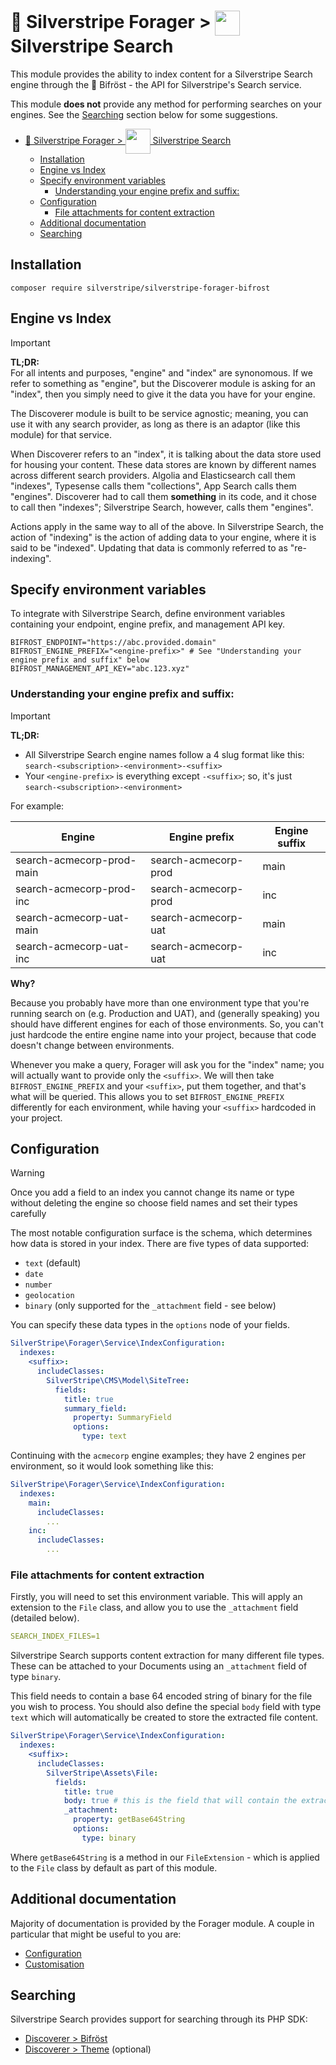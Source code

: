 # 🧺 Silverstripe Forager > <img src="https://www.silverstripe.com/favicon.ico" style="height:40px; vertical-align:middle"/> Silverstripe Search

This module provides the ability to index content for a Silverstripe Search engine through the 🌈 Bifröst - the API for Silverstripe's Search service.

This module **does not** provide any method for performing searches on your engines. See the [Searching](#searching) section below for some suggestions.

<!-- TOC -->
* [🧺 Silverstripe Forager > <img src="https://www.silverstripe.com/favicon.ico" style="height:40px; vertical-align:middle"/> Silverstripe Search](#-silverstripe-forager--img-srchttpswwwsilverstripecomfaviconico-styleheight40px-vertical-alignmiddle-silverstripe-search)
  * [Installation](#installation)
  * [Engine vs Index](#engine-vs-index)
  * [Specify environment variables](#specify-environment-variables)
    * [Understanding your engine prefix and suffix:](#understanding-your-engine-prefix-and-suffix)
  * [Configuration](#configuration)
    * [File attachments for content extraction](#file-attachments-for-content-extraction)
  * [Additional documentation](#additional-documentation)
  * [Searching](#searching)
<!-- TOC -->

## Installation

```shell
composer require silverstripe/silverstripe-forager-bifrost
```

## Engine vs Index

> [!IMPORTANT]
> **TL;DR:**\
> For all intents and purposes, "engine" and "index" are synonomous. If we refer to something as "engine", but the Discoverer module is asking for an "index", then you simply need to give it the data you have for your engine.

The Discoverer module is built to be service agnostic; meaning, you can use it with any search provider, as long as there is an adaptor (like this module) for that service.

When Discoverer refers to an "index", it is talking about the data store used for housing your content. These data stores are known by different names across different search providers. Algolia and Elasticsearch call them "indexes", Typesense calls them "collections", App Search calls them "engines". Discoverer had to call them **something** in its code, and it chose to call then "indexes"; Silverstripe Search, however, calls them "engines".

Actions apply in the same way to all of the above. In Silverstripe Search, the action of "indexing" is the action of adding data to your engine, where it is said to be "indexed". Updating that data is commonly referred to as "re-indexing".

## Specify environment variables

To integrate with Silverstripe Search, define environment variables containing your endpoint, engine prefix, and management API key.

```
BIFROST_ENDPOINT="https://abc.provided.domain"
BIFROST_ENGINE_PREFIX="<engine-prefix>" # See "Understanding your engine prefix and suffix" below
BIFROST_MANAGEMENT_API_KEY="abc.123.xyz"
```

### Understanding your engine prefix and suffix:

> [!IMPORTANT]
> **TL;DR:**
> - All Silverstripe Search engine names follow a 4 slug format like this: `search-<subscription>-<environment>-<suffix>`
> - Your `<engine-prefix>` is everything except `-<suffix>`; so, it's just `search-<subscription>-<environment>`

For example:

| Engine                    | Engine prefix        | Engine suffix |
|---------------------------|----------------------|---------------|
| search-acmecorp-prod-main | search-acmecorp-prod | main          |
| search-acmecorp-prod-inc  | search-acmecorp-prod | inc           |
| search-acmecorp-uat-main  | search-acmecorp-uat  | main          |
| search-acmecorp-uat-inc   | search-acmecorp-uat  | inc           |

**Why?**

Because you probably have more than one environment type that you're running search on (e.g. Production and UAT), and (generally speaking) you should have different engines for each of those environments. So, you can't just hardcode the entire engine name into your project, because that code doesn't change between environments.

Whenever you make a query, Forager will ask you for the "index" name; you will actually want to provide only the `<suffix>`. We will then take `BIFROST_ENGINE_PREFIX` and your `<suffix>`, put them together, and that's what will be queried. This allows you to set `BIFROST_ENGINE_PREFIX` differently for each environment, while having your `<suffix>` hardcoded in your project.

## Configuration

> [!WARNING]
> Once you add a field to an index you cannot change its name or type without deleting the engine so choose field names and set their types carefully

The most notable configuration surface is the schema, which determines how data is stored in your index. There are five types of data supported:

* `text` (default)
* `date`
* `number`
* `geolocation`
* `binary` (only supported for the `_attachment` field - see below)

You can specify these data types in the `options` node of your fields.

```yaml
SilverStripe\Forager\Service\IndexConfiguration:
  indexes:
    <suffix>:
      includeClasses:
        SilverStripe\CMS\Model\SiteTree:
          fields:
            title: true
            summary_field:
              property: SummaryField
              options:
                type: text
```

Continuing with the `acmecorp` engine examples; they have 2 engines per environment, so it would look something like this:

```yaml
SilverStripe\Forager\Service\IndexConfiguration:
  indexes:
    main:
      includeClasses:
        ...
    inc:
      includeClasses:
        ...
```

### File attachments for content extraction

Firstly, you will need to set this environment variable. This will apply an extension to the `File` class, and allow you to use the `_attachment` field (detailed below).

```yaml
SEARCH_INDEX_FILES=1
```

Silverstripe Search supports content extraction for many different file types. These can be attached to your Documents using an `_attachment` field of type `binary`.

This field needs to contain a base 64 encoded string of binary for the file you wish to process. You should also define the special `body` field with type `text` which will automatically be created to store the extracted file content.

```yaml
SilverStripe\Forager\Service\IndexConfiguration:
  indexes:
    <suffix>:
      includeClasses:
        SilverStripe\Assets\File:
          fields:
            title: true
            body: true # this is the field that will contain the extract content
            _attachment:
              property: getBase64String
              options:
                type: binary
```

Where `getBase64String` is a method in our `FileExtension` - which is applied to the `File` class by default as part of this module.

## Additional documentation

Majority of documentation is provided by the Forager module. A couple in particular that might be useful to you are:

* [Configuration](https://github.com/silverstripe/silverstripe-search-service/blob/2/docs/en/configuration.md)
* [Customisation](https://github.com/silverstripe/silverstripe-search-service/blob/2/docs/en/customising.md)

## Searching

Silverstripe Search provides support for searching through its PHP SDK:

* [Discoverer > Bifröst](https://github.com/silverstripeltd/silverstripe-discoverer-bifrost)
* [Discoverer > Theme](https://github.com/silverstripeltd/silverstripe-discoverer-theme) (optional)
